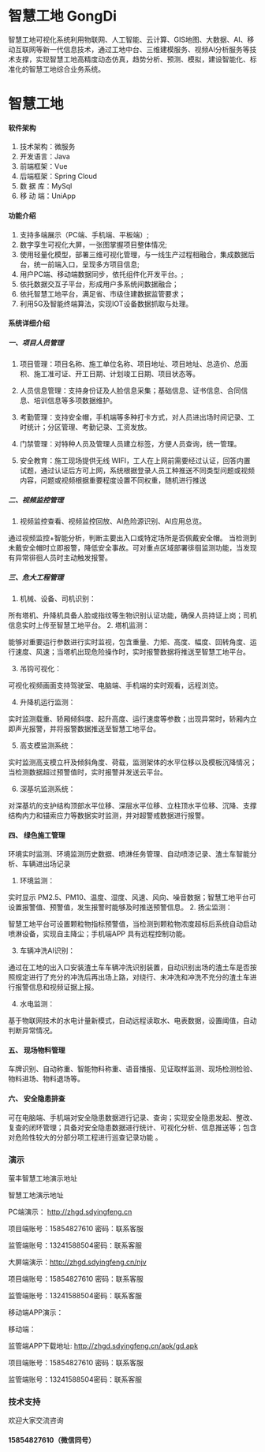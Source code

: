 # 智慧工地 GongDi
智慧工地可视化系统利用物联网、人工智能、云计算、GIS地图、大数据、AI、移动互联网等新一代信息技术，通过工地中台、三维建模服务、视频AI分析服务等技术支撑，实现智慧工地高精度动态仿真，趋势分析、预测、模拟，建设智能化、标准化的智慧工地综合业务系统。

# 智慧工地

#### 软件架构
1. 技术架构：微服务
2. 开发语言：Java
3. 前端框架：Vue
4. 后端框架：Spring Cloud 
5. 数 据 库：MySql
6. 移 动 端：UniApp 



#### 功能介绍

1.  支持多端展示（PC端、手机端、平板端）;
2. 数字孪生可视化大屏，一张图掌握项目整体情况;
3. 使用轻量化模型，部署三维可视化管理，与一线生产过程相融合，集成数据后台，统一前端入口，呈现多方项目信息;
4. 用户PC端、移动端数据同步，依托组件化开发平台。;
5. 依托数据交互子平台，形成用户多系统间数据融合；
6. 依托智慧工地平台，满足省、市级住建数据监管要求；
7. 利用5G及智能终端算法，实现IOT设备数据抓取与处理。

#### 系统详细介绍

##### 一、项目人员管理

1.  项目管理：项目名称、施工单位名称、项目地址、项目地址、总造价、总面积、施工准可证、开工日期、计划竣工日期、项目状态等。

2. 人员信息管理：支持身份证及人脸信息采集；基础信息、证书信息、合同信息、培训信息等多项数据维护。

3. 考勤管理：支持安全帽，手机端等多种打卡方式，对人员进出场时间记录、工时统计；分区管理、考勤记录、工资发放。

4. 门禁管理：对特种人员及管理人员建立标签，方便人员查询，统一管理。

5. 安全教育：施工现场提供无线 WIFI，工人在上网前需要经过认证，回答内置试题，通过认证后方可上网，系统根据登录人员工种推送不同类型问题或视频内容，问题或视频根据重要程度设置不同权重，随机进行推送

##### 二、视频监控管理

1. 视频监控查看、视频监控回放、AI危险源识别、AI应用总览。

通过视频监控+智能分析，判断主要出入口或特定场所是否佩戴安全帽。 当检测到未戴安全帽时立即报警，降低安全事故。可对重点区域部署徘徊监测功能，当发现有异常徘徊人员时主动触发报警。

##### 三、危大工程管理

1. 机械、设备、司机识别：

所有塔机、升降机具备人脸或指纹等生物识别认证功能，确保人员持证上岗；司机信息实时上传至智慧工地平台。
2. 塔机监测：

能够对重要运行参数进行实时监视，包含重量、力矩、高度、幅度、回转角度、运行速度、风速；当塔机出现危险操作时，实时报警数据将推送至智慧工地平台。

3. 吊钩可视化：

可视化视频画面支持驾驶室、电脑端、手机端的实时观看，远程浏览。

4. 升降机运行监测：

实时监测载重、轿厢倾斜度、起升高度、运行速度等参数；出现异常时，轿厢内立即声光报警，并将报警数据推送至智慧工地平台。

5. 高支模监测系统：

实时监测高支模立杆及倾斜角度、荷载，监测架体的水平位移以及模板沉降情况；当检测数据超过预警值时，实时报警并发送云平台。

6. 深基坑监测系统：

对深基坑的支护结构顶部水平位移、深层水平位移、立柱顶水平位移、沉降、支撑结构内力和锚索应力等数据实时监测，并对超警戒数据进行报警。

#### 四、 绿色施工管理

环境实时监测、环境监测历史数据、喷淋任务管理、自动喷漆记录、渣土车智能分析、车辆进出场记录

1.  环境监测：

实时显示 PM2.5、PM10、温度、湿度、风速、风向、噪音数据；智慧工地平台可设置报警值、预警值，发生报警时能够及时推送预警信息。
2. 扬尘监测：

智慧工地平台可设置颗粒物指标预警值，当检测到颗粒物浓度超标后系统自动启动喷淋设备，实现自主降尘；手机端APP 具有远程控制功能。

3. 车辆冲洗AI识别：

通过在工地的出入口安装渣土车车辆冲洗识别装置，自动识别出场的渣土车是否按照规定进行了充分的冲洗后再出场上路，对绕行、未冲洗和冲洗不充分的渣土车进行报警信息和视频证据上报。

4. 水电监测：

基于物联网技术的水电计量新模式，自动远程读取水、电表数据，设置阈值，自动判断异常情况。

#### 五、 现场物料管理

车牌识别、自动称重、智能物料称重、语音播报、见证取样监测、现场检测检验、物料进场、物料退场等。

#### 六、 安全隐患排查

可在电脑端、手机端对安全隐患数据进行记录、查询；实现安全隐患发起、整改、复查的闭环管理；具备对安全隐患数据进行统计、可视化分析、信息推送等；包含对危险性较大的分部分项工程进行巡查记录功能 。

### 演示
萤丰智慧工地演示地址


智慧工地演示地址


PC端演示： http://zhgd.sdyingfeng.cn

项目端账号：15854827610 密码：联系客服

监管端账号：13241588504密码：联系客服

 


大屏端演示：http://zhgd.sdyingfeng.cn/njv

项目端账号：15854827610 密码：联系客服

监管端账号：13241588504密码：联系客服


移动端APP演示：

移动端：

监管端APP下载地址:  http://zhgd.sdyingfeng.cn/apk/gd.apk

项目端账号：15854827610 密码：联系客服

监管端账号：13241588504密码：联系客服



### 技术支持
欢迎大家交流咨询

#### 15854827610（微信同号）




